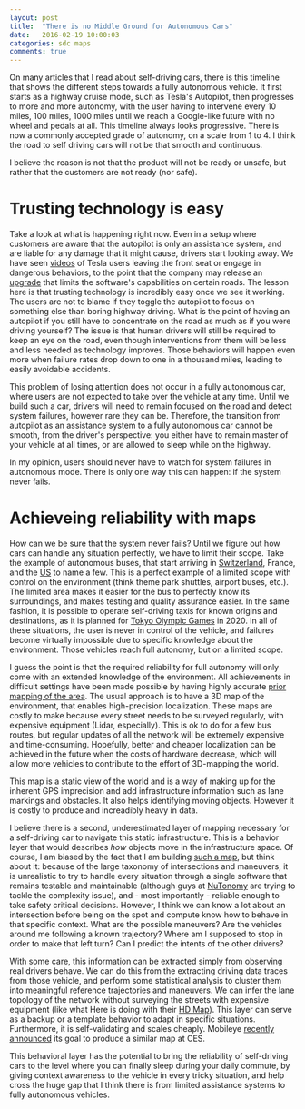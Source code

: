```yaml
---
layout: post
title:  "There is no Middle Ground for Autonomous Cars"
date:   2016-02-19 10:00:03
categories: sdc maps
comments: true
---
```


On many articles that I read about self-driving cars, there is this timeline that shows the different steps towards a fully autonomous vehicle. It first starts as a highway cruise mode, such as Tesla's Autopilot, then progresses to more and more autonomy, with the user having to intervene every 10 miles, 100 miles, 1000 miles until we reach a Google-like future with no wheel and pedals at all. This timeline always looks progressive. There is now a commonly accepted grade of autonomy, on a scale from 1 to 4. I think the road to self driving cars will not be that smooth and continuous.

I believe the reason is not that the product will not be ready or unsafe, but rather that the customers are not ready (nor safe).

# Trusting technology is easy
Take a look at what is happening right now. Even in a setup where customers are aware that the autopilot is only an assistance system, and are liable for any damage that it might cause, drivers start looking away. We have seen [videos][tesla backseat] of Tesla users leaving the front seat or engage in dangerous behaviors, to the point that the company may release an [upgrade][tesla upgrade] that limits the software's capabilities on certain roads. The lesson here is that trusting technology is incredibly easy once we see it working. The users are not to blame if they toggle the autopilot to focus on something else than boring highway driving. What is the point of having an autopilot if you still have to concentrate on the road as much as if you were driving yourself? The issue is that human drivers will still be required to keep an eye on the road, even though interventions from them will be less and less needed as technology improves. Those behaviors will happen even more when failure rates drop down to one in a thousand miles, leading to easily avoidable accidents.

This problem of losing attention does not occur in a fully autonomous car, where users are not expected to take over the vehicle at any time. Until we build such a car, drivers will need to remain focused on the road and detect system failures, however rare they can be. Therefore, the transition from autopilot as an assistance system to a fully autonomous car cannot be smooth, from the driver's perspective: you either have to remain master of your vehicle at all times, or are allowed to sleep while on the highway.

In my opinion, users should never have to watch for system failures in autonomous mode. There is only one way this can happen: if the system never fails.

# Achieveing reliability with maps
How can we be sure that the system never fails? Until we figure out how cars can handle any situation perfectly, we have to limit their scope.
Take the example of autonomous buses, that start arriving in [Switzerland][swiss buses], France, and the [US][us buses] to name a few. This is a perfect example of a limited scope with control on the environment (think theme park shuttles, airport buses, etc.). The limited area makes it easier for the bus to perfectly know its surroundings, and makes testing and quality assurance easier. In the same fashion, it is possible to operate self-driving taxis for known origins and destinations, as it is planned for [Tokyo Olympic Games][tokyo games] in 2020. In all of these situations, the user is never in control of the vehicle, and failures become virtually impossible due to specific knowledge about the environment. Those vehicles reach full autonomy, but on a limited scope.

I guess the point is that the required reliability for full autonomy will only come with an extended knowledge of the environment. All achievements in difficult settings have been made possible by having highly accurate [prior mapping of the area][mapping]. The usual approach is to have a 3D map of the environment, that enables high-precision localization. These maps are costly to make because every street needs to be surveyed regularly, with expensive equipment (Lidar, especially). This is ok to do for a few bus routes, but regular updates of all the network will be extremely expensive and time-consuming. Hopefully, better and cheaper localization can be achieved in the future when the costs of hardware decrease, which will allow more vehicles to contribute to the effort of 3D-mapping the world.

This map is a static view of the world and is a way of making up for the inherent GPS imprecision and add infrastructure information such as lane markings and obstacles. It also helps identifying moving objects. However it is costly to produce and increadibly heavy in data.

I believe there is a second, underestimated layer of mapping necessary for a self-driving car to navigate this static infrastructure. This is a behavior layer that would describes *how* objects move in the infrastructure space. Of course, I am biased by the fact that I am building [such a map][exonav], but think about it: because of the large taxonomy of intersections and maneuvers, it is unrealistic to try to handle every situation through a single software that remains testable and maintainable (although guys at [NuTonomy][nutonomy] are trying to tackle the complexity issue), and - most importantly - reliable enough to take safety critical decisions. However, I think we can know a lot about an intersection before being on the spot and compute know how to behave in that specific context. What are the possible maneuvers? Are the vehicles around me following a known trajectory? Where am I supposed to stop in order to make that left turn? Can I predict the intents of the other drivers? 

With some care, this information can be extracted simply from observing real drivers behave. We can do this from the extracting driving data traces from those vehicle, and perform some statistical analysis to cluster them into meaningful reference trajectories and maneuvers. We can infer the lane topology of the network without surveying the streets with expensive equipment (like what Here is doing with their [HD Map][hd map]). This layer can serve as a backup or a template behavior to adapt in specific situations. Furthermore, it is self-validating and scales cheaply. Mobileye [recently announced][mobileye] its goal to produce a similar map at CES.

This behavioral layer has the potential to bring the reliability of self-driving cars to the level where you can finally sleep during your daily commute, by giving context awareness to the vehicle in every tricky situation, and help cross the huge gap that I think there is from limited assistance systems to fully autonomous vehicles.

[tesla backseat]: https://youtu.be/-okFVuHlxII?t=50
[tesla upgrade]: http://mashable.com/2015/12/11/tesla-restrict-autopilot-report/
[swiss buses]: http://www.digitaltrends.com/cars/first-autonomous-buses-debut-in-spring-2016/
[us buses]: http://gizmodo.com/the-uss-first-autonomous-buses-will-drive-around-a-cali-1734989938
[tokyo games]: http://www.japantimes.co.jp/news/2015/10/04/business/tech/self-driving-cars-let-tourists-ride-tokyo-2020-abe-says/#.VnSIOnUrI8o
[mapping]: http://www.gizmag.com/self-driving-car-mexico/40013/
[exonav]: http://www.exonav.com/
[nutonomy]: http://nutonomy.com/
[hd map]: http://www.slashgear.com/inside-the-nokia-here-hd-maps-putting-google-on-notice-18325742/
[mobileye]: https://www.youtube.com/watch?v=fA3bOJIEOvU&feature=youtu.be&t=2319

